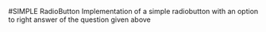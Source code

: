 #SIMPLE RadioButton
Implementation of a simple radiobutton with an option to right answer of the question given above
